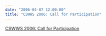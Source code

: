 ```yaml
---
date: "2006-04-07 12:00:00"
title: "CSWWS 2006: Call for Participation"
---
```


[CSWWS 2006: Call for Participation](/lemire/blog/2006/04-07-cswws-2006-call-for-participation)

